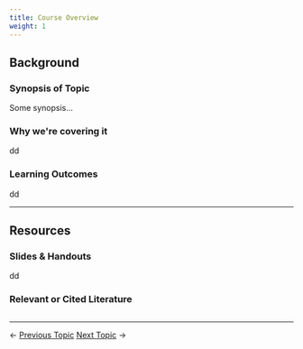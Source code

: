 ```yaml
---
title: Course Overview
weight: 1
---
```


## Background

### Synopsis of Topic
Some synopsis...

### Why we're covering it
dd

### Learning Outcomes
dd

------
## Resources

### Slides & Handouts
dd

### Relevant or Cited Literature

##

----
← [Previous Topic]()              [Next Topic]() →
